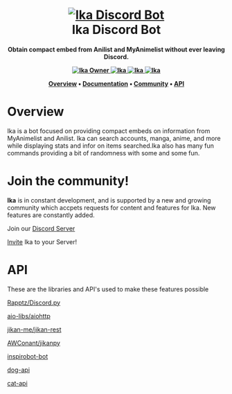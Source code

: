 <h1 align = "center">
  <br>
  <a href = "https://github.com/m-jora/Ika"><img src = "https://i.imgur.com/mqrgVsu.gifv" alt = "Ika Discord Bot"></a>
  <br>
  Ika Discord Bot
</h1>

<h4 align = "center"> Obtain compact embed from Anilist and MyAnimelist without ever leaving Discord.

<p align = "center">
  <a href="https://top.gg/bot/705683895055679521">
    <img src="https://top.gg/api/widget/705683895055679521.svg" alt="Ika Owner">
  </a>
  <a href="https://top.gg/bot/705683895055679521">
    <img src="https://top.gg/api/widget/705683895055679521.svg" alt="Ika" />
  </a>
  <a href="https://top.gg/bot/705683895055679521">
    <img src="https://top.gg/api/widget/705683895055679521.svg" alt="Ika" />
  </a>
  <a href="https://top.gg/bot/705683895055679521">
    <img src="https://top.gg/api/widget/705683895055679521.svg" alt="Ika" />
</a>

<p align = "center">
  <a href = "#overview">Overview</a>
  •
  <a href = "https://hheselbarth.gitbook.io/ika/">Documentation</a>
  •
  <a href = "#join-the-community">Community</a>
  •
  <a href = "#API">API</a>
</p>

# Overview

Ika is a bot focused on providing compact embeds on information from MyAnimelist and Anilist. Ika can search
accounts, manga, anime, and more while displaying stats and infor on items searched.Ika also has
many fun commands providing a bit of randomness with some and some fun.

# Join the community!

**Ika** is in constant development, and is supported by a new and growing community which accpets requests
for content and features for Ika. New features are constantly added. 

Join our [Discord Server](https://discord.gg/xG7HEHu)

[Invite](https://discord.com/api/oauth2/authorize?client_id=705683895055679521&permissions=3533888&scope=bot) Ika to your Server!

# API

These are the libraries and API's used to make these features possible

[Rapptz/Discord.py](https://github.com/Rapptz/discord.py)

[aio-libs/aiohttp](https://github.com/aio-libs/aiohttp)

[jikan-me/jikan-rest](https://github.com/jikan-me/jikan-rest)

[AWConant/jikanpy](https://github.com/AWConant/jikanpy)

[inspirobot-bot](https://inspirobot.me/api?generate=true)

[dog-api](https://dog.ceo/dog-api/)

[cat-api](http://thecatapi.com)